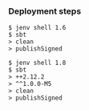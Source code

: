 
### Deployment steps

```
$ jenv shell 1.6
$ sbt
> clean
> publishSigned
```

```
$ jenv shell 1.8
$ sbt
> ++2.12.2
> ^^1.0.0-M5
> clean
> publishSigned
```
